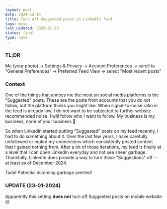 ```yaml
---
layout: post
date: 2024-12-14
title: Turn off Suggested posts in LinkedIn feed
tags: misc
last_updated: 2025-01-23
status: final
type: note
---
```


### TL;DR

Me (your photo) -> Settings & Privacy -> Account Preferences -> scroll to "General Preferences" -> Preferred Feed View -> select "Most recent posts"


### Context

One of the things that annoys me the most on social media platforms is the "Suggested" posts. These are the posts from accounts that you do not follow, but the platform thinks you might like. When signal-to-noise ratio in the feed is already low, I do not want to be subjected to further website-recommended noise. I will follow who I want to follow. My business is my business, none of your business 😤

So when LinkedIn started putting "Suggested" posts on my feed recently, I had to do something about it. Over the last few years, I have carefully unfollowed or muted my connections which consistently posted content that I gained nothing from. After a lot of those iterations, my feed is finally at a level that I can open LinkedIn everyday and not see sheer garbage. Thankfully, LinkedIn does provide a way to turn these "Suggestions" off -- at least as of December 2024.

Tada! Potential incoming garbage averted!

### UPDATE (23-01-2024)

Apparently this setting **does not** turn off Suggested posts on mobile website 😒